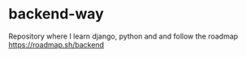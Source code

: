 # backend-way
Repository where I learn django, python and and follow the roadmap https://roadmap.sh/backend
